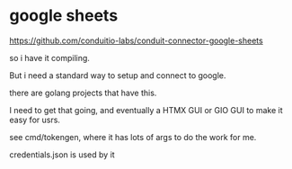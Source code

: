 # google sheets

https://github.com/conduitio-labs/conduit-connector-google-sheets

so i have it compiling.

But i need a standard way to setup and connect to google.

there are golang projects that have this.

I need to get that going, and eventually a HTMX GUI or GIO GUI to make it easy for usrs.

see cmd/tokengen, where it has lots of args to do the work for me.

credentials.json is used by it


